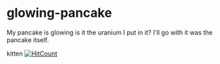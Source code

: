 # glowing-pancake
My pancake is glowing is it the uranium I put in it?
I'll go with it was the pancake itself.

kitten
[![HitCount](http://hits.dwyl.com/7man7LMYT/glowing-pancake.svg)](http://hits.dwyl.com/7man7LMYT/glowing-pancake)
